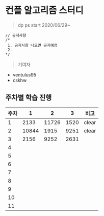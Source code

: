 # 컨플 알고리즘 스터디

> dp ps start 2020/06/29~

```
// 공지사항
/*
 1. 공지사항 나오면 공지예정
 2.
*/
```

> 기여자

- ventulus95
- cskhw

## 주차별 학습 진행

| 주차 | 1    | 2     | 3    | 비고 |
|------|------|-------|------|------|
| 1    | 2133 | 11726 | 1520 |  clear  |
| 2    |   10844   |    1915   |   9251   |clear |
| 3    |2156      | 9252      |   2631   |      |
| 4    |      |       |      |      |
| 5    |      |       |      |      |
| 6    |      |       |      |      |
| 7    |      |       |      |      |
| 8    |      |       |      |      |
| 9    |      |       |      |      |
| 10    |      |       |      |      |
| 11    |      |       |      |      |

